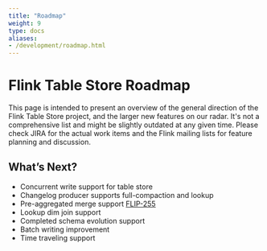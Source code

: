 ```yaml
---
title: "Roadmap"
weight: 9
type: docs
aliases:
- /development/roadmap.html
---
```

<!--
Licensed to the Apache Software Foundation (ASF) under one
or more contributor license agreements.  See the NOTICE file
distributed with this work for additional information
regarding copyright ownership.  The ASF licenses this file
to you under the Apache License, Version 2.0 (the
"License"); you may not use this file except in compliance
with the License.  You may obtain a copy of the License at

  http://www.apache.org/licenses/LICENSE-2.0

Unless required by applicable law or agreed to in writing,
software distributed under the License is distributed on an
"AS IS" BASIS, WITHOUT WARRANTIES OR CONDITIONS OF ANY
KIND, either express or implied.  See the License for the
specific language governing permissions and limitations
under the License.
-->

# Flink Table Store Roadmap

This page is intended to present an overview of the general direction of the Flink Table Store project, and the larger new features on our radar.
It's not a comprehensive list and might be slightly outdated at any given time. Please check JIRA for the actual work items and the Flink mailing lists for feature planning and discussion.

## What’s Next?

- Concurrent write support for table store
- Changelog producer supports full-compaction and lookup
- Pre-aggregated merge support [FLIP-255](https://cwiki.apache.org/confluence/display/FLINK/FLIP-255+Introduce+pre-aggregated+merge+to+Table+Store)
- Lookup dim join support
- Completed schema evolution support
- Batch writing improvement
- Time traveling support
